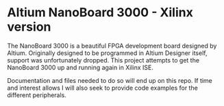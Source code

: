 # Altium NanoBoard 3000 - Xilinx version
The NanoBoard 3000 is a beautiful FPGA development board designed by Altium.
Originally designed to be programmed in Altium Designer itself, support was unfortunately dropped.
This project attempts to get the NanoBoard 3000 up and running again in Xilinx ISE.

Documentation and files needed to do so will end up on this repo.
If time and interest allows I will also seek to provide code examples for the different peripherals.
